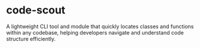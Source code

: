 # code-scout
A lightweight CLI tool and module that quickly locates classes and functions within any codebase, helping developers navigate and understand code structure efficiently.

